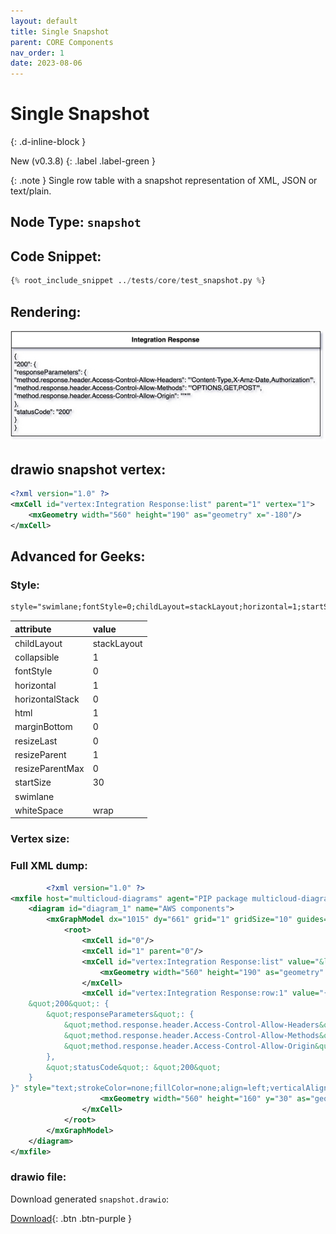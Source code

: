 ```yaml
---
layout: default
title: Single Snapshot
parent: CORE Components
nav_order: 1
date: 2023-08-06
---
```


# Single Snapshot
{: .d-inline-block }

New (v0.3.8)
{: .label .label-green }

{: .note }
Single row table with a snapshot representation of XML, JSON or text/plain.
## Node Type: ``snapshot``

## Code Snippet:

```python
{% root_include_snippet ../tests/core/test_snapshot.py %}
```

## Rendering:

![lambda](output/jpg/snapshot.jpg)

## drawio snapshot vertex:

```xml
<?xml version="1.0" ?>
<mxCell id="vertex:Integration Response:list" parent="1" vertex="1">
    <mxGeometry width="560" height="190" as="geometry" x="-180"/>
</mxCell>
```

## Advanced for Geeks:

### Style:
```html
style="swimlane;fontStyle=0;childLayout=stackLayout;horizontal=1;startSize=30;horizontalStack=0;resizeParent=1;resizeParentMax=0;resizeLast=0;collapsible=1;marginBottom=0;whiteSpace=wrap;html=1;"
```

| attribute | value |
|:----------|:------|
|childLayout| stackLayout |
|collapsible| 1 |
|fontStyle| 0 |
|horizontal| 1 |
|horizontalStack| 0 |
|html| 1 |
|marginBottom| 0 |
|resizeLast| 0 |
|resizeParent| 1 |
|resizeParentMax| 0 |
|startSize| 30 |
|swimlane|  |
|whiteSpace| wrap |

### Vertex size:


### Full XML dump:
```xml
        <?xml version="1.0" ?>
<mxfile host="multicloud-diagrams" agent="PIP package multicloud-diagrams. Generate resources in draw.io compatible format for Cloud infrastructure. Copyrights @ Roman Tsypuk 2023. MIT license." type="MultiCloud">
    <diagram id="diagram_1" name="AWS components">
        <mxGraphModel dx="1015" dy="661" grid="1" gridSize="10" guides="1" tooltips="1" connect="1" arrows="1" fold="1" page="1" pageScale="1" pageWidth="850" pageHeight="1100" math="0" shadow="1">
            <root>
                <mxCell id="0"/>
                <mxCell id="1" parent="0"/>
                <mxCell id="vertex:Integration Response:list" value="&lt;b&gt;Integration Response&lt;/b&gt;" style="swimlane;fontStyle=0;childLayout=stackLayout;horizontal=1;startSize=30;horizontalStack=0;resizeParent=1;resizeParentMax=0;resizeLast=0;collapsible=1;marginBottom=0;whiteSpace=wrap;html=1;" parent="1" vertex="1">
                    <mxGeometry width="560" height="190" as="geometry" x="-180"/>
                </mxCell>
                <mxCell id="vertex:Integration Response:row:1" value="{
    &quot;200&quot;: {
        &quot;responseParameters&quot;: {
            &quot;method.response.header.Access-Control-Allow-Headers&quot;: &quot;'Content-Type,X-Amz-Date,Authorization'&quot;,
            &quot;method.response.header.Access-Control-Allow-Methods&quot;: &quot;'OPTIONS,GET,POST'&quot;,
            &quot;method.response.header.Access-Control-Allow-Origin&quot;: &quot;'*'&quot;
        },
        &quot;statusCode&quot;: &quot;200&quot;
    }
}" style="text;strokeColor=none;fillColor=none;align=left;verticalAlign=middle;spacingLeft=4;spacingRight=4;overflow=hidden;portConstraint=eastwest;rotatable=0;whiteSpace=wrap;html=1;" parent="vertex:Integration Response:list" vertex="1">
                    <mxGeometry width="560" height="160" y="30" as="geometry"/>
                </mxCell>
            </root>
        </mxGraphModel>
    </diagram>
</mxfile>
```

### drawio file:

Download generated ``snapshot.drawio``:

[Download](output/drawio/snapshot.drawio){: .btn .btn-purple }